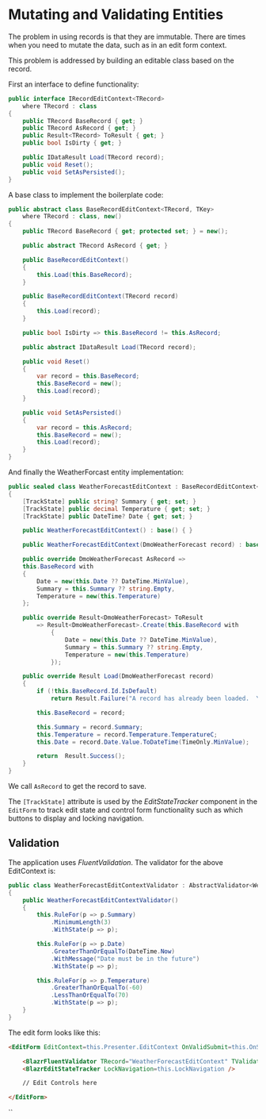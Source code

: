 # Mutating and Validating Entities

The problem in using records is that they are immutable.  There are times when you need to mutate the data, such as in an edit form context.

This problem is addressed by building an editable class based on the record.

First an interface to define functionality:

```csharp
public interface IRecordEditContext<TRecord>
    where TRecord : class
{
    public TRecord BaseRecord { get; }
    public TRecord AsRecord { get; }
    public Result<TRecord> ToResult { get; }
    public bool IsDirty { get; }

    public IDataResult Load(TRecord record);
    public void Reset();
    public void SetAsPersisted();
}
```

A base class to implement the boilerplate code:

```csharp
public abstract class BaseRecordEditContext<TRecord, TKey>
    where TRecord : class, new()
{
    public TRecord BaseRecord { get; protected set; } = new();

    public abstract TRecord AsRecord { get; }

    public BaseRecordEditContext()
    {
        this.Load(this.BaseRecord);
    }

    public BaseRecordEditContext(TRecord record)
    {
        this.Load(record);
    }

    public bool IsDirty => this.BaseRecord != this.AsRecord;

    public abstract IDataResult Load(TRecord record);

    public void Reset()
    {
        var record = this.BaseRecord;
        this.BaseRecord = new();
        this.Load(record);
    }

    public void SetAsPersisted()
    {
        var record = this.AsRecord;
        this.BaseRecord = new();
        this.Load(record);
    }
}
```

And finally the WeatherForcast entity implementation:

```csharp
public sealed class WeatherForecastEditContext : BaseRecordEditContext<DmoWeatherForecast, WeatherForecastId>, IRecordEditContext<DmoWeatherForecast>
{
    [TrackState] public string? Summary { get; set; }
    [TrackState] public decimal Temperature { get; set; }
    [TrackState] public DateTime? Date { get; set; }

    public WeatherForecastEditContext() : base() { }

    public WeatherForecastEditContext(DmoWeatherForecast record) : base(record) { }

    public override DmoWeatherForecast AsRecord =>
    this.BaseRecord with
    {
        Date = new(this.Date ?? DateTime.MinValue),
        Summary = this.Summary ?? string.Empty,
        Temperature = new(this.Temperature)
    };

    public override Result<DmoWeatherForecast> ToResult 
        => Result<DmoWeatherForecast>.Create(this.BaseRecord with
            {
                Date = new(this.Date ?? DateTime.MinValue),
                Summary = this.Summary ?? string.Empty,
                Temperature = new(this.Temperature)
            });

    public override Result Load(DmoWeatherForecast record)
    {
        if (!this.BaseRecord.Id.IsDefault)
            return Result.Failure("A record has already been loaded.  You can't overload it.");

        this.BaseRecord = record;

        this.Summary = record.Summary;
        this.Temperature = record.Temperature.TemperatureC;
        this.Date = record.Date.Value.ToDateTime(TimeOnly.MinValue);

        return  Result.Success();
    }
}
```

We call `AsRecord` to get the record to save.

The `[TrackState]` attribute is used by the *EditStateTracker* component in the `EditForm` to track edit state and control form functionality such as which buttons to display and locking navigation.

## Validation

The application uses *FluentValidation*.  The validator for the above EditContext is:

```csharp
public class WeatherForecastEditContextValidator : AbstractValidator<WeatherForecastEditContext>
{
    public WeatherForecastEditContextValidator()
    {
        this.RuleFor(p => p.Summary)
            .MinimumLength(3)
            .WithState(p => p);

        this.RuleFor(p => p.Date)
            .GreaterThanOrEqualTo(DateTime.Now)
            .WithMessage("Date must be in the future")
            .WithState(p => p);

        this.RuleFor(p => p.Temperature)
            .GreaterThanOrEqualTo(-60)
            .LessThanOrEqualTo(70)
            .WithState(p => p);
    }
}
```

The edit form looks like this:

```html
<EditForm EditContext=this.Presenter.EditContext OnValidSubmit=this.OnSave>

    <BlazrFluentValidator TRecord="WeatherForecastEditContext" TValidator="WeatherForecastEditContextValidator" />
    <BlazrEditStateTracker LockNavigation=this.LockNavigation />

    // Edit Controls here

</EditForm>
```
``